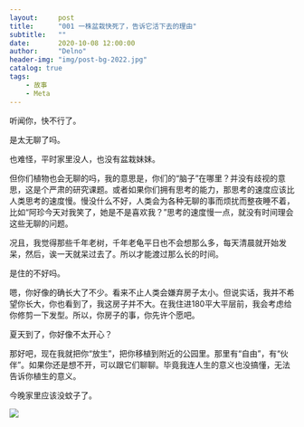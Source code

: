 ```yaml
---
layout:     post
title:      "001 一株盆栽快死了，告诉它活下去的理由"
subtitle:   ""
date:       2020-10-08 12:00:00
author:     "Delno"
header-img: "img/post-bg-2022.jpg"
catalog: true
tags:
    - 故事
    - Meta
---
```






听闻你，快不行了。



是太无聊了吗。

也难怪，平时家里没人，也没有盆栽妹妹。

但你们植物也会无聊的吗，我的意思是，你们的“脑子”在哪里？并没有歧视的意思，这是个严肃的研究课题。或者如果你们拥有思考的能力，那思考的速度应该比人类思考的速度慢。慢没什么不好，人类会为各种无聊的事而烦扰而整夜睡不着，比如“阿珍今天对我笑了，她是不是喜欢我？”思考的速度慢一点，就没有时间理会这些无聊的问题。

况且，我觉得那些千年老树，千年老龟平日也不会想那么多，每天清晨就开始发呆，然后，诶一天就呆过去了。所以才能渡过那么长的时间。



是住的不好吗。

嗯，你好像的确长大了不少。看来不止人类会嫌弃房子太小。但说实话，我并不希望你长大，你也看到了，我这房子并不大。在我住进180平大平层前，我会考虑给你修剪一下发型。所以，你房子的事，你先许个愿吧。



夏天到了，你好像不太开心？

那好吧，现在我就把你“放生”，把你移植到附近的公园里。那里有“自由”，有“伙伴”。如果你还是想不开，可以跟它们聊聊。毕竟我连人生的意义也没搞懂，无法告诉你植生的意义。



今晚家里应该没蚊子了。



<img src="https://realrick.github.io//img/post-642-001.jpeg" align="middle" >


